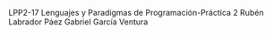 LPP2-17
Lenguajes y Paradigmas de Programación-Práctica 2
Rubén Labrador Páez
Gabriel García Ventura
